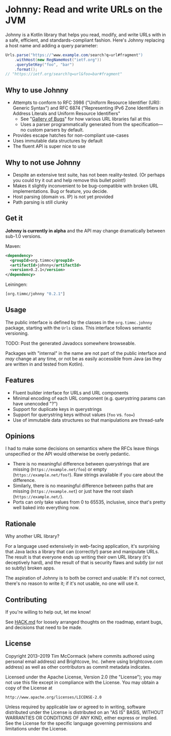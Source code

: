 # Johnny: Read and write URLs on the JVM

Johnny is a Kotlin library that helps you read, modify, and write URLs
with in a safe, efficient, and standards-compliant fashion. Here's
Johnny replacing a host name and adding a query parameter:

```java
Urls.parse("https://"www.example.com/search?q=url#fragment")
    .withHost(new RegNameHost("ietf.org"))
    .querySetKey("foo", "bar")
    .format();
// "https://ietf.org/search?q=url&foo=bar#fragment"
```

## Why to use Johnny

- Attempts to conform to RFC 3986 ("Uniform Resource Identifier (URI):
  Generic Syntax") and RFC 6874 ("Representing IPv6 Zone Identifiers
  in Address Literals and Uniform Resource Identifiers"
    - See "[Gallery of Bugs](doc/gallery-of-bugs.md)" for how various
      URL libraries fail at this
    - Uses a parser programmatically generated from the
      specification—no custom parsers by default.
- Provides escape hatches for non-compliant use-cases
- Uses immutable data structures by default
- The fluent API is super nice to use

## Why to not use Johnny

- Despite an extensive test suite, has not been reality-tested. (Or
  perhaps you could try it out and help remove this bullet point!)
- Makes it slightly inconvenient to be bug-compatible with broken URL
  implementations. Bug or feature, you decide.
- Host parsing (domain vs. IP) is not yet provided
- Path parsing is still clunky

## Get it

**Johnny is currently in alpha** and the API may change dramatically
between sub-1.0 versions.

Maven:

```xml
<dependency>
  <groupId>org.timmc</groupId>
  <artifactId>johnny</artifactId>
  <version>0.2.1</version>
</dependency>
```

Leiningen:

```clojure
[org.timmc/johnny "0.2.1"]
```

## Usage

The public interface is defined by the classes in the
`org.timmc.johnny` package, starting with the `Urls` class. This
interface follows semantic versioning.

TODO: Post the generated Javadocs somewhere browseable.

Packages with "internal" in the name are not part of the public
interface and *may* change at any time, or not be as easily accessible
from Java (as they are written in and tested from Kotlin).

## Features

- Fluent builder interface for URLs and URL components
- Minimal encoding of each URL component (e.g. querystring params can
  have unencoded "?")
- Support for duplicate keys in querystrings
- Support for querystring keys without values (`foo` vs. `foo=`)
- Use of immutable data structures so that manipulations are
  thread-safe

## Opinions

I had to make some decisions on semantics where the RFCs leave things
unspecified or the API would otherwise be overly pedantic.

- There is no meaningful difference between querystrings that are
  missing (`https://example.net/foo`) or empty
  (`https://example.net/foo?`). Raw strings available if you care
  about the difference.
- Similarly, there is no meaningful difference between paths that are
  missing (`https://example.net`) or just have the root slash
  (`https://example.net/`).
- Ports can only take values from 0 to 65535, inclusive, since that's
  pretty well baked into everything now.

## Rationale

Why another URL library?

For a language used extensively in web-facing application, it's
surprising that Java lacks a library that can (correctly!) parse and
manipulate URLs. The result is that everyone ends up writing their own
URL library (it's deceptively hard), and the result of that is
security flaws and subtly (or not so subtly) broken apps.

The aspiration of Johnny is to both be correct and usable: If it's not
correct, there's no reason to write it; if it's not usable, no one
will use it.

## Contributing

If you're willing to help out, let me know!

See [HACK.md](HACK.md) for loosely arranged thoughts on the roadmap,
extant bugs, and decisions that need to be made.

## License

Copyright 2013–2019 Tim McCormack (where commits authored using personal
email address) and Brightcove, Inc. (where using brightcove.com address)
as well as other contributors as commit metadata indicates.

Licensed under the Apache License, Version 2.0 (the "License");
you may not use this file except in compliance with the License.
You may obtain a copy of the License at

    http://www.apache.org/licenses/LICENSE-2.0

Unless required by applicable law or agreed to in writing, software
distributed under the License is distributed on an "AS IS" BASIS,
WITHOUT WARRANTIES OR CONDITIONS OF ANY KIND, either express or implied.
See the License for the specific language governing permissions and
limitations under the License.
